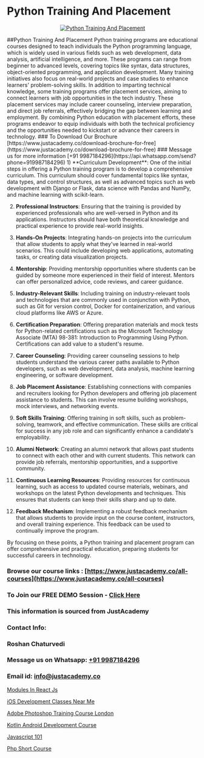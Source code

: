 # Python Training And Placement

<p align="center">
  <a href="https://justacademy.co/course-detail/python-training">
    <img src="https://justacademy.co/storage2/course_image/1709713400_course_image.webp" alt="Python Training And Placement">
  </a>
</p>
##Python Training And Placement
Python training programs are educational courses designed to teach individuals the Python programming language, which is widely used in various fields such as web development, data analysis, artificial intelligence, and more. These programs can range from beginner to advanced levels, covering topics like syntax, data structures, object-oriented programming, and application development. Many training initiatives also focus on real-world projects and case studies to enhance learners' problem-solving skills. In addition to imparting technical knowledge, some training programs offer placement services, aiming to connect learners with job opportunities in the tech industry. These placement services may include career counseling, interview preparation, and direct job referrals, effectively bridging the gap between learning and employment. By combining Python education with placement efforts, these programs endeavor to equip individuals with both the technical proficiency and the opportunities needed to kickstart or advance their careers in technology.
### To Download Our Brochure [https://www.justacademy.co/download-brochure-for-free](https://www.justacademy.co/download-brochure-for-free)
### Message us for more information [+91 9987184296](https://api.whatsapp.com/send?phone=919987184296)
1) **Curriculum Development**: One of the initial steps in offering a Python training program is to develop a comprehensive curriculum. This curriculum should cover fundamental topics like syntax, data types, and control structures, as well as advanced topics such as web development with Django or Flask, data science with Pandas and NumPy, and machine learning with scikit-learn.

2) **Professional Instructors**: Ensuring that the training is provided by experienced professionals who are well-versed in Python and its applications. Instructors should have both theoretical knowledge and practical experience to provide real-world insights.

3) **Hands-On Projects**: Integrating hands-on projects into the curriculum that allow students to apply what they've learned in real-world scenarios. This could include developing web applications, automating tasks, or creating data visualization projects.

4) **Mentorship**: Providing mentorship opportunities where students can be guided by someone more experienced in their field of interest. Mentors can offer personalized advice, code reviews, and career guidance.

5) **Industry-Relevant Skills**: Including training on industry-relevant tools and technologies that are commonly used in conjunction with Python, such as Git for version control, Docker for containerization, and various cloud platforms like AWS or Azure.

6) **Certification Preparation**: Offering preparation materials and mock tests for Python-related certifications such as the Microsoft Technology Associate (MTA) 98-381: Introduction to Programming Using Python. Certifications can add value to a student's resume.

7) **Career Counseling**: Providing career counseling sessions to help students understand the various career paths available to Python developers, such as web development, data analysis, machine learning engineering, or software development.

8) **Job Placement Assistance**: Establishing connections with companies and recruiters looking for Python developers and offering job placement assistance to students. This can involve resume building workshops, mock interviews, and networking events.

9) **Soft Skills Training**: Offering training in soft skills, such as problem-solving, teamwork, and effective communication. These skills are critical for success in any job role and can significantly enhance a candidate's employability.

10) **Alumni Network**: Creating an alumni network that allows past students to connect with each other and with current students. This network can provide job referrals, mentorship opportunities, and a supportive community.

11) **Continuous Learning Resources**: Providing resources for continuous learning, such as access to updated course materials, webinars, and workshops on the latest Python developments and techniques. This ensures that students can keep their skills sharp and up to date.

12) **Feedback Mechanism**: Implementing a robust feedback mechanism that allows students to provide input on the course content, instructors, and overall training experience. This feedback can be used to continually improve the program.

By focusing on these points, a Python training and placement program can offer comprehensive and practical education, preparing students for successful careers in technology.

### Browse our course links : [https://www.justacademy.co/all-courses](https://www.justacademy.co/all-courses) 
### To Join our FREE DEMO Session - [Click Here](https://www.justacademy.co/register-for-course-demo)


### This information is sourced from JustAcademy
### Contact Info:
### Roshan Chaturvedi
### Message us on Whatsapp: [+91 9987184296](https://api.whatsapp.com/send?phone=919987184296)
### Email id: [info@justacademy.co](mailto:info@justacademy.co)
                
[Modules In React Js](https://www.linkedin.com/pulse/modules-react-js-justacademy-houston-gqhdf?trackingId=ZD9SxhhflOgEdhoY6zmnnw%3D%3D&lipi=urn%3Ali%3Apage%3Ad_flagship3_company_admin%3B5RzDF0CIQxuDMHcL3MgYhA%3D%3D)

[iOS Development Classes Near Me](0)

[Adobe Photoshop Training Course London](https://medium.com/@surajvaishnav5015/adobe-photoshop-training-course-london-ea81d0adea98)

[Kotlin Android Development Course](https://medium.com/@shivamja27/kotlin-android-development-course-913bda7e5c6b)

[Javascript 101](https://justacademyin.github.io/justacademy/javascript-101)

[Php Short Course](https://justacademyin.github.io/justacademy/php-short-course)

